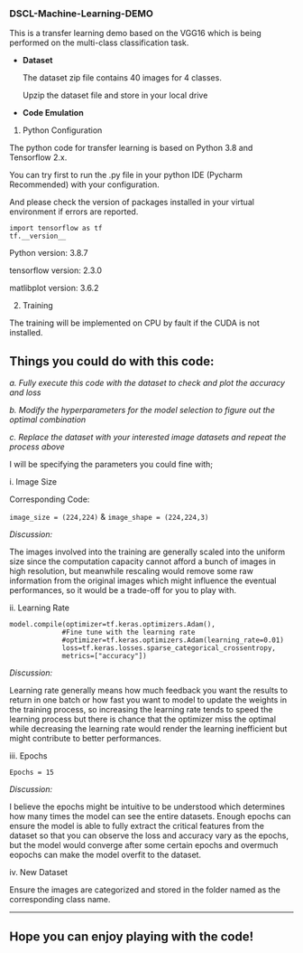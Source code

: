 ### DSCL-Machine-Learning-DEMO
This is a transfer learning demo based on the VGG16 which is being performed on the multi-class classification task.

* **Dataset**

  The dataset zip file contains 40 images for 4 classes.

  Upzip the dataset file and store in your local drive

* **Code Emulation**

 1. Python Configuration
  
  The python code for transfer learning is based on Python 3.8 and Tensorflow 2.x.
  
  You can try first to run the .py file in your python IDE (Pycharm Recommended) with your configuration.
  
  And please check the version of packages installed in your virtual environment if errors are reported.
  
  ```
  import tensorflow as tf
  tf.__version__
  ```
  Python version: 3.8.7
  
  tensorflow version: 2.3.0
  
  matlibplot version: 3.6.2
  
 2. Training
 
 The training will be implemented on CPU by fault if the CUDA is not installed.
 
 
 ## Things you could do with this code:
 
 *a. Fully execute this code with the dataset to check and plot the accuracy and loss*
 
 *b. Modify the hyperparameters for the model selection to figure out the optimal combination*
 
 *c. Replace the dataset with your interested image datasets and repeat the process above*
 
 I will be specifying the parameters you could fine with;
 
 i. Image Size
 
 Corresponding Code:
 
 `image_size = (224,224)` & `image_shape = (224,224,3)`
 
 *Discussion:*
 
 The images involved into the training are generally scaled into the uniform size since the computation capacity cannot afford a bunch of images in high resolution, but meanwhile rescaling would remove some raw information from the original images which might influence the eventual performances, so it would be a trade-off for you to play with.
 
 ii. Learning Rate
 
 ```
 model.compile(optimizer=tf.keras.optimizers.Adam(),
              #Fine tune with the learning rate
              #optimizer=tf.keras.optimizers.Adam(learning_rate=0.01)
              loss=tf.keras.losses.sparse_categorical_crossentropy,
              metrics=["accuracy"])
```

*Discussion:*

Learning rate generally means how much feedback you want the results to return in one batch or how fast you want to model to update the weights in the training process, so increasing the learning rate tends to speed the learning process but there is chance that the optimizer miss the optimal while decreasing the learning rate would render the learning inefficient but might contribute to better performances.


iii. Epochs

`Epochs = 15`

*Discussion:*

I believe the epochs might be intuitive to be understood which determines how many times the model can see the entire datasets. Enough epochs can ensure the model is able to fully extract the critical features from the dataset so that you can observe the loss and accuracy vary as the epochs, but the model would converge after some certain epochs and overmuch eopochs can make the model overfit to the dataset.


iv. New Dataset

Ensure the images are categorized and stored in the folder named as the corresponding class name.

---
## Hope you can enjoy playing with the code!
 
